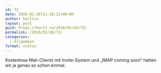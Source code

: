 ```yaml
---
id: 72
date: 2016-02-26T21:10:12+00:00
author: hartlco
layout: post
guid: https://hartl.co/2016/02/26/72/
permalink: /2016/02/26/72/
categories:
  - Allgemein
format: status
---
```

Kostenlose Mail-Clients mit Invite-System und &#8222;IMAP coming soon&#8220; hatten wir ja genau so schon einmal.